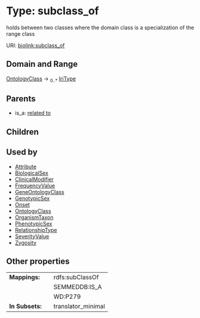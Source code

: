 
# Type: subclass_of


holds between two classes where the domain class is a specialization of the range class

URI: [biolink:subclass_of](https://w3id.org/biolink/vocab/subclass_of)


## Domain and Range

[OntologyClass](OntologyClass.md) ->  <sub>0..*</sub> [IriType](types/IriType.md)

## Parents

 *  is_a: [related to](related_to.md)

## Children


## Used by

 * [Attribute](Attribute.md)
 * [BiologicalSex](BiologicalSex.md)
 * [ClinicalModifier](ClinicalModifier.md)
 * [FrequencyValue](FrequencyValue.md)
 * [GeneOntologyClass](GeneOntologyClass.md)
 * [GenotypicSex](GenotypicSex.md)
 * [Onset](Onset.md)
 * [OntologyClass](OntologyClass.md)
 * [OrganismTaxon](OrganismTaxon.md)
 * [PhenotypicSex](PhenotypicSex.md)
 * [RelationshipType](RelationshipType.md)
 * [SeverityValue](SeverityValue.md)
 * [Zygosity](Zygosity.md)

## Other properties

|  |  |  |
| --- | --- | --- |
| **Mappings:** | | rdfs:subClassOf |
|  | | SEMMEDDB:IS_A |
|  | | WD:P279 |
| **In Subsets:** | | translator_minimal |

